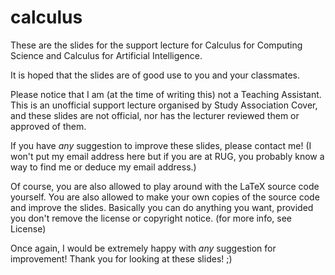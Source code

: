 # calculus

These are the slides for the support lecture for Calculus for Computing Science and Calculus for Artificial Intelligence.

It is hoped that the slides are of good use to you and your classmates.

Please notice that I am (at the time of writing this) not a Teaching Assistant. This is an unofficial support lecture organised by Study Association Cover, and these slides are not official, nor has the lecturer reviewed them or approved of them.

If you have *any* suggestion to improve these slides, please contact me! (I won't put my email address here but if you are at RUG, you probably know a way to find me or deduce my email address.)

Of course, you are also allowed to play around with the LaTeX source code yourself. You are also allowed to make your own copies of the source code and improve the slides. Basically you can do anything you want, provided you don't remove the license or copyright notice. (for more info, see License)

Once again, I would be extremely happy with *any* suggestion for improvement! Thank you for looking at these slides! ;)
